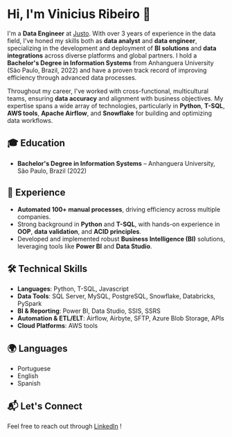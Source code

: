 # Hi, I'm Vinicius Ribeiro 👋

I'm a **Data Engineer** at [Justo](https://justo.mx/). With over 3 years of experience in the data field, I've honed my skills both as  **data analyst** and **data engineer**, specializing in the development and deployment of **BI solutions** and **data integrations** across diverse platforms and global partners. I hold a **Bachelor's Degree in Information Systems** from Anhanguera University (São Paulo, Brazil, 2022) and have a proven track record of improving efficiency through advanced data processes.

Throughout my career, I've worked with cross-functional, multicultural teams, ensuring **data accuracy** and alignment with business objectives. My expertise spans a wide array of technologies, particularly in **Python**, **T-SQL**, **AWS tools**, **Apache Airflow**, and **Snowflake** for building and optimizing data workflows.

## 🎓 **Education**
- **Bachelor's Degree in Information Systems** – Anhanguera University, São Paulo, Brazil (2022)

## 💼 **Experience**
- **Automated 100+ manual processes**, driving efficiency across multiple companies.
- Strong background in **Python** and **T-SQL**, with hands-on experience in **OOP**, **data validation**, and **ACID principles**.
- Developed and implemented robust **Business Intelligence (BI)** solutions, leveraging tools like **Power BI** and **Data Studio**.

## 🛠️ **Technical Skills**
- **Languages**: Python, T-SQL, Javascript
- **Data Tools**: SQL Server, MySQL, PostgreSQL, Snowflake, Databricks, PySpark
- **BI & Reporting**: Power BI, Data Studio, SSIS, SSRS
- **Automation & ETL/ELT**: Airflow, Airbyte, SFTP, Azure Blob Storage, APIs
- **Cloud Platforms**: AWS tools

## 🌍 **Languages**
- Portuguese
- English
- Spanish

## 📬 **Let's Connect**
Feel free to reach out through [LinkedIn](https://www.linkedin.com/in/vinicius-ribeiro1/) !
